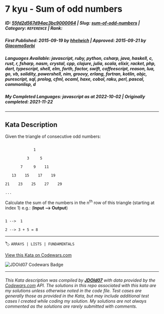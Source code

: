 # 7 kyu - Sum of odd numbers

##### **ID**: [55fd2d567d94ac3bc9000064](https://www.codewars.com/kata/55fd2d567d94ac3bc9000064) | **Slug**: [sum-of-odd-numbers](https://www.codewars.com/kata/55fd2d567d94ac3bc9000064) | **Category**: `REFERENCE` | **Rank**: <span style="color:white">7 kyu</span>

##### **First Published**: 2015-09-19 ***by*** [hhelwich](https://www.codewars.com/users/hhelwich) | **Approved**: 2015-09-21 ***by*** [GiacomoSorbi](https://www.codewars.com/users/GiacomoSorbi)

##### **Languages Available**: javascript, ruby, python, csharp, java, haskell, c, rust, r, fsharp, nasm, crystal, cpp, clojure, julia, scala, elixir, racket, php, dart, typescript, shell, elm, forth, factor, swift, coffeescript, reason, lua, go, vb, solidity, powershell, nim, groovy, erlang, fortran, kotlin, objc, purescript, sql, prolog, cfml, ocaml, haxe, cobol, raku, perl, pascal, commonlisp, d

##### **My Completed Languages**: javascript ***as at*** 2022-10-02 | **Originally completed**: 2021-11-22

---

## Kata Description


Given the triangle of consecutive odd numbers:



```

             1

          3     5

       7     9    11

   13    15    17    19

21    23    25    27    29

...

```



Calculate the sum of the numbers in the n<sup>th</sup> row of this triangle (starting at index 1) e.g.: (**Input --> Output**)



```

1 -->  1

2 --> 3 + 5 = 8

```



---


🏷 `ARRAYS | LISTS | FUNDAMENTALS`


[View this Kata on Codewars.com](https://www.codewars.com/kata/55fd2d567d94ac3bc9000064)

![](https://www.codewars.com/users/jdold07/badges/large "JDOld07 Codewars Badge")

---

###### *This Kata description was compiled by [**JDOld07**](https://tpstech.dev) with data provided by the [Codewars.com](https://www.codewars.com) API.  The solutions in this repo associated with this kata are my solutions unless otherwise noted in the code file.  Test cases are generally those as provided in the Kata, but may include additional test cases I created while coding my solution.  My solutions are not always commented as the solutions are rarely submitted with comments.*
